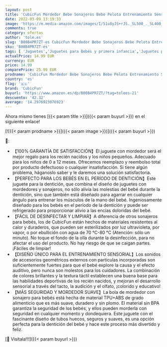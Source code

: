 ```yaml
---
layout: post
title: 'CubicFun Mordedor Bebe Sonajeros Bebe Pelota Entrenamiento Sensorial Juguetes para Bebes de 0 3 6 9 Meses a 1 año  sin BPA Mordedor con Sonajero Pelota Sensorial'
date: 2022-03-09 13:19:33
image: 'https://m.media-amazon.com/images/I/51u8yJS+rJS._SL500_._SL400_.jpg'
comments: true
category: ofertas
author: 'tole.es'
slug: 'B08B4PR7ZT-es CubicFun Mordedor Bebe Sonajeros Bebe Pelota Entrenamiento...'
sku: 'B08B4PR7ZT-es'
tags: [ 'Juguetes','Juguetes para Bebés y primera infancia','Juguetes para bebés','Juguetes y juegos','Sonajeros y aros de peluche','bebe','cubicfun', ]
actualPrice: 14.99 EUR
currency: EUR
price: 14.99
comparePrice: 25.99 EUR
prodname: 'CubicFun Mordedor Bebe Sonajeros Bebe Pelota Entrenamiento Sensorial Juguetes para Bebes de 0 3 6 9 Meses a 1 año  sin BPA Mordedor con Sonajero Pelota Sensorial'
country: 'es'
flag: '🇪🇸'
brand: 'CubicFun'
buyurl: 'https://www.amazon.es/dp/B08B4PR7ZT/?tag=tolees-21'
descuento: '42.32'
average: '14.2976923076923'
---
```


Ahora mismo tienes [{{< param title >}}]({{< param buyurl >}}) en el siguiente enlace!

[![{{< param prodname >}}]({{< param image >}})]({{< param buyurl >}})

🔎:

- 【100% GARANTÍA DE SATISFACCIÓN】El juguete con mordedor será el mejor regalo para los recién nacidos y los niños pequeños. Adecuado para los niños de 0 a 12 meses. Ofrecemos reemplazo y reembolso total por producto defectuoso o cualquier insatisfacción. Si tiene algún problema, háganoslo saber y le daremos una solución satisfactoria.
- 【PERFECTO PARA LOS BEBÉS EN EL PERÍODO DE DENTICIÓN】Este juguete para la dentición, que combina el diseño de juguetes con mordedores y sonajeros, no sólo alivia las molestias del bebé durante la dentición, sino que también está diseñado para agarrar en cualquier ángulo para entrenar los músculos de la mano del bebé. Ingeniosamente diseñado para los bebés en el período de la dentición y puede ser refrigerado para proporcionar alivio a las encías doloridas del bebé.
- 【FÁCIL DE DESINFECTAR Y LIMPIAR】A diferencia de otros sonajeros para bebés, los de CubicFun están hechos de materiales resistentes al calor y duraderos, que pueden ser esterilizados por luz ultravioleta, por vapor, o por ebullición con agua de 70 °C-80 °C (Atención: sólo un minuto). No toque el fondo de la olla durante la desinfección, para no afectar el uso del producto. No hay riesgo de que se caigan partes. ¡Fáciles de limpiar!
- 【DISEÑO ÚNICO PARA EL ENTRENAMIENTO SENSORIAL】Los sonidos de accesorios geométricos externos con partículas incorporadas son suficientemente fuertes para que el bebé explore la causa y el efecto auditivo, pero nunca son molestos para los cuidadores. La combinación de colores brillantes y la textura táctil establecen una buena base para las habilidades deportivas de los recién nacidos, y mejoran el desarrollo sensorial a través del tacto, la audición y el olfato, ¡colorido y educativo!
- 【MÁS SEGURIDAD Y MORDEDOR SUAVE】La bola de mordedor con sonajero para bebés está hecha de material TPU+ABS de grado alimenticio que es más suave, duradero y sin plomo. El material sin BPA garantiza la seguridad de los bebés, y ellos pueden morderla con seguridad en cualquier momento y dondequiera. Este juguete con el fascinante diseño de tubos huecos, seguros y suaves, es una opción perfecta para la dentición del bebé y hace este proceso más divertido y feliz.

[🛒 Visítala!!!]({{< param buyurl >}})
